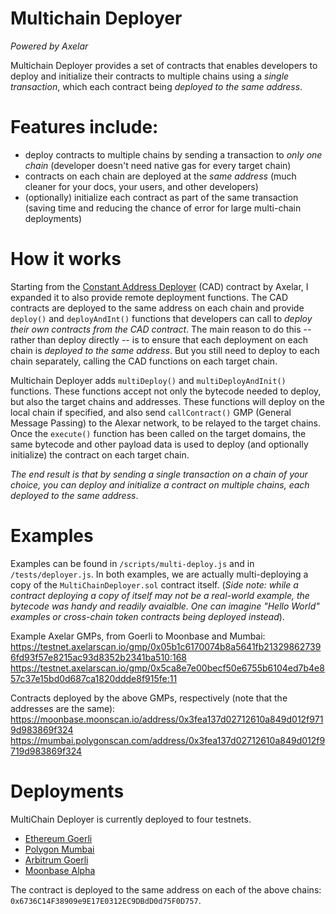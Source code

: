 # Multichain Deployer
_Powered by Axelar_

Multichain Deployer provides a set of contracts that enables developers to deploy and initialize their contracts to multiple chains using a _single transaction_, which each contract being _deployed to the same address_.

# Features include:
- deploy contracts to multiple chains by sending a transaction to _only one chain_ (developer doesn't need native gas for every target chain)
- contracts on each chain are deployed at the _same address_ (much cleaner for your docs, your users, and other developers)
- (optionally) initialize each contract as part of the same transaction (saving time and reducing the chance of error for large multi-chain deployments)

# How it works
Starting from the [Constant Address Deployer](https://docs.axelar.dev/dev/build/solidity-utilities#constant-address-deployer) (CAD) contract by Axelar, I expanded it to also provide remote deployment functions. The CAD contracts are deployed to the same address on each chain and provide `deploy()` and `deployAndInt()` functions that developers can call to _deploy their own contracts *from* the CAD contract_. The main reason to do this -- rather than deploy directly -- is to ensure that each deployment on each chain is _deployed to the same address_. But you still need to deploy to each chain separately, calling the CAD functions on each target chain.

Multichain Deployer adds `multiDeploy()` and `multiDeployAndInit()` functions. These functions accept not only the bytecode needed to deploy, but also the target chains and addresses. These functions will deploy on the local chain if specified, and also send `callContract()` GMP (General Message Passing) to the Alexar network, to be relayed to the target chains. Once the `execute()` function has been called on the target domains, the same bytecode and other payload data is used to deploy (and optionally initialize) the contract on each target chain.

_The end result is that by sending a single transaction on a chain of your choice, you can deploy and initialize a contract on multiple chains, each deployed to the same address_.

# Examples
Examples can be found in `/scripts/multi-deploy.js` and in `/tests/deployer.js`. In both examples, we are actually multi-deploying a copy of the `MultiChainDeployer.sol` contract itself. (_Side note: while a contract deploying a copy of itself may not be a real-world example, the bytecode was handy and readily avaialble. One can imagine "Hello World" examples or cross-chain token contracts being deployed instead_).

Example Axelar GMPs, from Goerli to Moonbase and Mumbai:
https://testnet.axelarscan.io/gmp/0x05b1c6170074b8a5641fb213298627396fd93f57e8215ac93d8352b2341ba510:168
https://testnet.axelarscan.io/gmp/0x5ca8e7e00becf50e6755b6104ed7b4e857c37e15bd0d687ca1820ddde8f915fe:11

Contracts deployed by the above GMPs, respectively (note that the addresses are the same):
https://moonbase.moonscan.io/address/0x3fea137d02712610a849d012f9719d983869f324
https://mumbai.polygonscan.com/address/0x3fea137d02712610a849d012f9719d983869f324

# Deployments
MultiChain Deployer is currently deployed to four testnets. 

- [Ethereum Goerli](https://goerli.etherscan.io/address/0x6736C14F38909e9E17E0312EC9DBdD0d75F0D757)
- [Polygon Mumbai](https://mumbai.polygonscan.com/address/0x6736C14F38909e9E17E0312EC9DBdD0d75F0D757)
- [Arbitrum Goerli](https://goerli.arbiscan.io/address/0x6736C14F38909e9E17E0312EC9DBdD0d75F0D757)
- [Moonbase Alpha](https://moonbase.moonscan.io/address/0x6736C14F38909e9E17E0312EC9DBdD0d75F0D757)

The contract is deployed to the same address on each of the above chains: `0x6736C14F38909e9E17E0312EC9DBdD0d75F0D757`.

